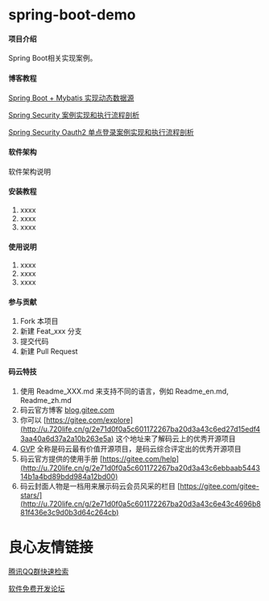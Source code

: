 # spring-boot-demo

#### 项目介绍
Spring Boot相关实现案例。


#### 博客教程

[Spring Boot + Mybatis 实现动态数据源](http://u.720life.cn/g/3e44a884c1d792dd0ec1ac531ed36da996b91b0325caa5c2c24a546716212de69d1a5de4a2570bcca21ec53abcb35b73cb104b22aeecaf2ec950bc63c783dcaa) 

[Spring Security 案例实现和执行流程剖析](http://u.720life.cn/g/3e44a884c1d792dd0ec1ac531ed36da996b91b0325caa5c2c24a546716212de63411880044de7607571cee24a6accaf853ea404600b4d6c6f9db975048903e95) 

[Spring Security Oauth2 单点登录案例实现和执行流程剖析](http://u.720life.cn/g/3e44a884c1d792dd0ec1ac531ed36da996b91b0325caa5c2c24a546716212de69ffe69db6c2ebb9f589d7d7e1571e4a3c6c6e82777a542aef0d1858706194cb7) 


#### 软件架构
软件架构说明


#### 安装教程

1. xxxx
2. xxxx
3. xxxx

#### 使用说明

1. xxxx
2. xxxx
3. xxxx

#### 参与贡献

1. Fork 本项目
2. 新建 Feat_xxx 分支
3. 提交代码
4. 新建 Pull Request


#### 码云特技

1. 使用 Readme\_XXX.md 来支持不同的语言，例如 Readme\_en.md, Readme\_zh.md
2. 码云官方博客 [blog.gitee.com](http://u.720life.cn/g/4d9d51ba66eeb41dfb9759648c593bf554785fd0e6ab49d2f13e98afcb69bbc7) 
3. 你可以 [https://gitee.com/explore](http://u.720life.cn/g/2e71d0f0a5c601172267ba20d3a43c6ed27d15edf43aa40a6d37a2a10b263e5a)  这个地址来了解码云上的优秀开源项目
4. [GVP](http://u.720life.cn/g/2e71d0f0a5c601172267ba20d3a43c6eb5ad9b84ebe402667383e4a11c785b2d)  全称是码云最有价值开源项目，是码云综合评定出的优秀开源项目
5. 码云官方提供的使用手册 [https://gitee.com/help](http://u.720life.cn/g/2e71d0f0a5c601172267ba20d3a43c6ebbaab544314b1a4bd89bdd984a12bd00) 
6. 码云封面人物是一档用来展示码云会员风采的栏目 [https://gitee.com/gitee-stars/](http://u.720life.cn/g/2e71d0f0a5c601172267ba20d3a43c6e43c4696b881f436e3c9d0b3d64c264cb) 


 # 良心友情链接

[腾讯QQ群快速检索](http://u.720life.cn/s/8cf73f7c)

[软件免费开发论坛](http://u.720life.cn/s/bbb01dc0)